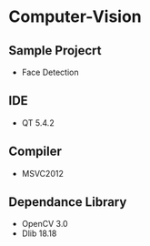 # Computer-Vision

## Sample Projecrt
* Face Detection

## IDE
* QT 5.4.2
## Compiler
* MSVC2012
## Dependance Library
* OpenCV 3.0
* Dlib 18.18
